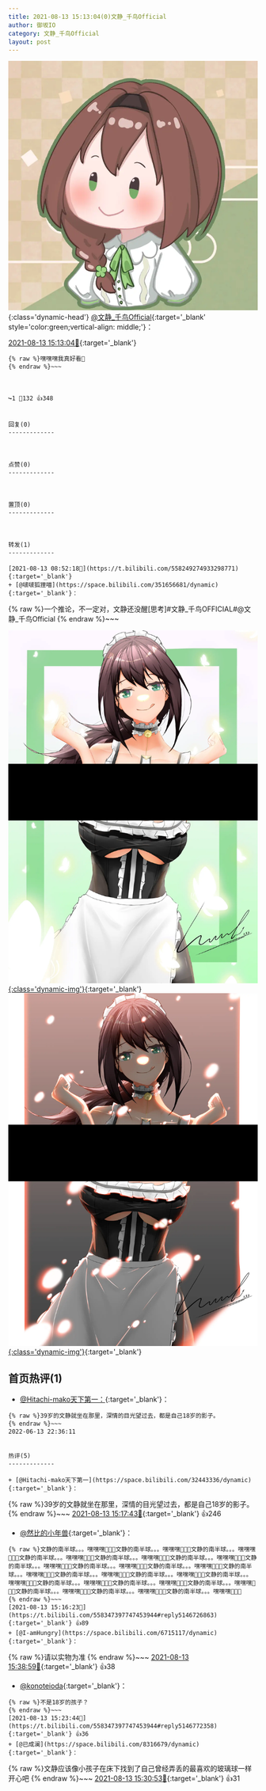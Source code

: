 ```yaml
---
title: 2021-08-13 15:13:04(0)文静_千鸟Official
author: 御坂IO
category: 文静_千鸟Official
layout: post
---
```


![img](/images/ac7482ed1b9a7f203dc68c0c4a77c488a27b108a.jpg){:class='dynamic-head'}
[@文静_千鸟Official](https://space.bilibili.com/667526012/dynamic){:target='_blank' style='color:green;vertical-align: middle;'}：

[2021-08-13 15:13:04🔗](https://t.bilibili.com/558347397747453944){:target='_blank'}

~~~
{% raw %}嘿嘿嘿我真好看🤤
{% endraw %}~~~



↪️1 💬132 👍348


回复(0)
-------------



点赞(0)
-------------



置顶(0)
-------------



转发(1)
-------------

[2021-08-13 08:52:18🔗](https://t.bilibili.com/558249274933298771){:target='_blank'}
+ [@啵啵狐狸喵](https://space.bilibili.com/351656681/dynamic){:target='_blank'}：
~~~
{% raw %}一个推论，不一定对，文静还没醒[思考]#文静_千鸟OFFICIAL#@文静_千鸟Official 
{% endraw %}~~~


[![img](/images/faba8f0b8075e473e8a0cd477ff97371a92a115e.png){:class='dynamic-img'}](/images/faba8f0b8075e473e8a0cd477ff97371a92a115e.png){:target='_blank'}
[![img](/images/4c96d3bbd1c3e36331e5182012cf008a94a949b0.png){:class='dynamic-img'}](/images/4c96d3bbd1c3e36331e5182012cf008a94a949b0.png){:target='_blank'}




首页热评(1)
-------------

+ [@Hitachi-mako天下第一：](https://space.bilibili.com/32443336/dynamic){:target='_blank'}：
~~~
{% raw %}39岁的文静就坐在那里，深情的目光望过去，都是自己18岁的影子。
{% endraw %}~~~
2022-06-13 22:36:11


热评(5)
-------------

+ [@Hitachi-mako天下第一](https://space.bilibili.com/32443336/dynamic){:target='_blank'}：
~~~
{% raw %}39岁的文静就坐在那里，深情的目光望过去，都是自己18岁的影子。
{% endraw %}~~~
[2021-08-13 15:17:43🔗](https://t.bilibili.com/558347397747453944#reply5146733098){:target='_blank'} 👍246
+ [@然比的小年兽](https://space.bilibili.com/341424290/dynamic){:target='_blank'}：
~~~
{% raw %}文静的南半球。。。嘿嘿嘿🤤🤤🤤文静的南半球。。。嘿嘿嘿🤤🤤🤤文静的南半球。。。嘿嘿嘿🤤🤤🤤文静的南半球。。。嘿嘿嘿🤤🤤🤤文静的南半球。。。嘿嘿嘿🤤🤤🤤文静的南半球。。。嘿嘿嘿🤤🤤🤤文静的南半球。。。嘿嘿嘿🤤🤤🤤文静的南半球。。。嘿嘿嘿🤤🤤🤤文静的南半球。。。嘿嘿嘿🤤🤤🤤文静的南半球。。。嘿嘿嘿🤤🤤🤤文静的南半球。。。嘿嘿嘿🤤🤤🤤文静的南半球。。。嘿嘿嘿🤤🤤🤤文静的南半球。。。嘿嘿嘿🤤🤤🤤文静的南半球。。。嘿嘿嘿🤤🤤🤤文静的南半球。。。嘿嘿嘿🤤🤤🤤文静的南半球。。。嘿嘿嘿🤤🤤🤤文静的南半球。。。嘿嘿嘿🤤🤤🤤文静的南半球。。。嘿嘿嘿🤤🤤🤤文静的南半球。。。嘿嘿嘿🤤🤤🤤
{% endraw %}~~~
[2021-08-13 15:16:23🔗](https://t.bilibili.com/558347397747453944#reply5146726863){:target='_blank'} 👍89
+ [@I-amHungry](https://space.bilibili.com/6715117/dynamic){:target='_blank'}：
~~~
{% raw %}请以实物为准
{% endraw %}~~~
[2021-08-13 15:38:59🔗](https://t.bilibili.com/558347397747453944#reply5146885293){:target='_blank'} 👍38
+ [@konoteioda](https://space.bilibili.com/372191595/dynamic){:target='_blank'}：
~~~
{% raw %}不是18岁的孩子？
{% endraw %}~~~
[2021-08-13 15:23:44🔗](https://t.bilibili.com/558347397747453944#reply5146772358){:target='_blank'} 👍36
+ [@已成澜](https://space.bilibili.com/8316679/dynamic){:target='_blank'}：
~~~
{% raw %}文静应该像小孩子在床下找到了自己曾经弄丢的最喜欢的玻璃球一样开心吧
{% endraw %}~~~
[2021-08-13 15:30:53🔗](https://t.bilibili.com/558347397747453944#reply5146822806){:target='_blank'} 👍31


